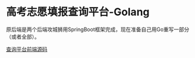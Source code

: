 # 高考志愿填报查询平台-Golang

原后端是两个后端攻城狮用SpringBoot框架完成，现在准备自己用Go重写一部分（或者全部）。

[查询平台前端源码](https://github.com/Sirlanri/TNCEE-query)